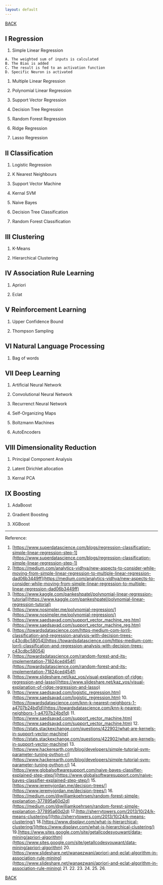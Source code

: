 ```yaml
---
layout: default
---
```


[BACK](./)

## I Regression

1. Simple Linear Regression 
```
A. The weighted sum of inputs is calculated
B. The Bias is added
C. The result is fed to an activation function
D. Specific Neuron is activated
```

1. Multiple Linear Regression

1. Polynomial Linear Regression

1. Support Vector Regression

1. Decision Tree Regression

1. Random Forest Regression

1. Ridge Regression

1. Lasso Regression

## II Classification

1. Logistic Regression

1. K Nearest Neighbours

1. Support Vector Machine

1. Kernal SVM

1. Naive Bayes

1. Decision Tree Classification

1. Random Forest Classification

## III Clustering

1. K-Means

1. Hierarchical Clustering

## IV Association Rule Learning

1. Apriori

1. Eclat

## V Reinforcement Learning

1. Upper Confidence Bound

1. Thompson Sampling

## VI Natural Language Processing

1. Bag of words

## VII Deep Learning

1. Artificial Neural Network

1. Convolutional Neural Network

1. Recurrenct Neural Network

1. Self-Organizing Maps

1. Boltzmann Machines

1. AutoEncoders

## VIII Dimensionality Reduction

1. Principal Component Analysis

1. Latent Dirichlet allocation

1. Kernal PCA

## IX Boosting

1. AdaBoost

1. Gradient Boosting

1. XGBoost

* * *

Reference:

1. [https://www.superdatascience.com/blogs/regression-classification-simple-linear-regression-step-1](https://www.superdatascience.com/blogs/regression-classification-simple-linear-regression-step-1)
2. [https://medium.com/analytics-vidhya/new-aspects-to-consider-while-moving-from-simple-linear-regression-to-multiple-linear-regression-dad06b3449ff](https://medium.com/analytics-vidhya/new-aspects-to-consider-while-moving-from-simple-linear-regression-to-multiple-linear-regression-dad06b3449ff)
3. [https://www.kaggle.com/pankeshpatel/polynomial-linear-regression-tutorial](https://www.kaggle.com/pankeshpatel/polynomial-linear-regression-tutorial)
4. [https://www.nosimpler.me/polynomial-regression/](https://www.nosimpler.me/polynomial-regression/)
5. [https://www.saedsayad.com/support_vector_machine_reg.htm](https://www.saedsayad.com/support_vector_machine_reg.htm)
6. [https://towardsdatascience.com/https-medium-com-lorrli-classification-and-regression-analysis-with-decision-trees-c43cdbc58054](https://towardsdatascience.com/https-medium-com-lorrli-classification-and-regression-analysis-with-decision-trees-c43cdbc58054)
7. [https://towardsdatascience.com/random-forest-and-its-implementation-71824ced454f](https://towardsdatascience.com/random-forest-and-its-implementation-71824ced454f)
8. [https://www.slideshare.net/kaz_yos/visual-explanation-of-ridge-regression-and-lasso](https://www.slideshare.net/kaz_yos/visual-explanation-of-ridge-regression-and-lasso)
9. [https://www.saedsayad.com/logistic_regression.htm](https://www.saedsayad.com/logistic_regression.htm)
10.[https://towardsdatascience.com/knn-k-nearest-neighbors-1-a4707b24bd1d](https://towardsdatascience.com/knn-k-nearest-neighbors-1-a4707b24bd1d)
11.[https://www.saedsayad.com/support_vector_machine.htm](https://www.saedsayad.com/support_vector_machine.htm)
12.[https://stats.stackexchange.com/questions/422902/what-are-kernels-in-support-vector-machine](https://stats.stackexchange.com/questions/422902/what-are-kernels-in-support-vector-machine)
13.[https://www.hackerearth.com/blog/developers/simple-tutorial-svm-parameter-tuning-python-r/](https://www.hackerearth.com/blog/developers/simple-tutorial-svm-parameter-tuning-python-r/)
14.[https://www.globalsoftwaresupport.com/naive-bayes-classifier-explained-step-step/](https://www.globalsoftwaresupport.com/naive-bayes-classifier-explained-step-step/)
15.[https://www.jeremyjordan.me/decision-trees/](https://www.jeremyjordan.me/decision-trees/)
16.[https://medium.com/@williamkoehrsen/random-forest-simple-explanation-377895a60d2d](https://medium.com/@williamkoehrsen/random-forest-simple-explanation-377895a60d2d)
17.[http://sherrytowers.com/2013/10/24/k-means-clustering/](http://sherrytowers.com/2013/10/24/k-means-clustering/)
18.[https://www.displayr.com/what-is-hierarchical-clustering/](https://www.displayr.com/what-is-hierarchical-clustering/)
19.[https://www.sites.google.com/site/getallcodesyouwant/data-mining/apriori-algorithm](https://www.sites.google.com/site/getallcodesyouwant/data-mining/apriori-algorithm)
20.[https://www.slideshare.net/wanaezwani/apriori-and-eclat-algorithm-in-association-rule-mining](https://www.slideshare.net/wanaezwani/apriori-and-eclat-algorithm-in-association-rule-mining)
21.[]()
22.[]()
23.[]()
24.[]()
25.[]()
26.[]()


[BACK](./)
